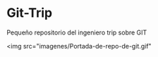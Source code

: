 # Git-Trip
Pequeño repositorio del ingeniero trip sobre GIT

<img src="imagenes/Portada-de-repo-de-git.gif"

